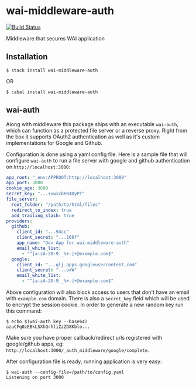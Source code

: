 # wai-middleware-auth

[![Build Status](https://dev.azure.com/fpco/wai-middleware-auth/_apis/build/status/fpco.wai-middleware-auth?branchName=master)](https://dev.azure.com/fpco/wai-middleware-auth/_build/latest?definitionId=4&branchName=master)

Middleware that secures WAI application

## Installation

```shell
$ stack install wai-middleware-auth
```
OR
```shell
$ cabal install wai-middleware-auth
```

## wai-auth

Along with middleware this package ships with an executable `wai-auth`, which
can function as a protected file server or a reverse proxy. Right from the box
it supports OAuth2 authentication as well as it's custom implementations for
Google and Github.

Configuration is done using a yaml config file. Here is a sample file that will
configure `wai-auth` to run a file server with google and github authentication
on `http://localhost:3000`:

```yaml
app_root: "_env:APPROOT:http://localhost:3000"
app_port: 3000
cookie_age: 3600
secret_key: "...+vwscbKR4DyPT"
file_server:
  root_folder: "/path/to/html/files"
  redirect_to_index: true
  add_trailing_slash: true
providers:
  github:
    client_id: "...94cc"
    client_secret: "...166f"
    app_name: "Dev App for wai-middleware-auth"
    email_white_list:
      - "^[a-zA-Z0-9._%+-]+@example.com$"
  google:
    client_id: "...qlj.apps.googleusercontent.com"
    client_secret: "...oxW"
    email_white_list:
      - "^[a-zA-Z0-9._%+-]+@example.com$"
```

Above configuration will also block access to users that don't have an email
with `example.com` domain. There is also a `secret_key` field which will be used
to encrypt the session cookie. In order to generate a new random key run this command:

```shell
$ echo $(wai-auth key --base64)
azuCFq0zEBkLSXhQrhliZzZD8Kblo...
```

Make sure you have proper callback/redirect urls registered with google/github
apps, eg: `http://localhost:3000/_auth_middleware/google/complete`.

After configuration file is ready, running application is very easy:

```shell
$ wai-auth --config-file=/path/to/config.yaml
Listening on port 3000
```

